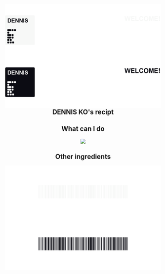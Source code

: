 <div align="center">
  <div align="right">
  <!--<img align="right" display="block" src="https://github-readme-stats.vercel.app/api?username=dennis0324&theme=slateorange&hide_rank=true&line_height=24"/>-->
  <!--<img align="right" src="https://github-readme-stats.vercel.app/api/top-langs/?username=dennis0324&theme=slateorange&hide=Procfile&layout=compact&langs_count=6"/>-->
  
  </div>
  <img align="right" src="https://github.com/dennis0324/dennis0324/blob/main/src/banner_dark.png#gh-dark-mode-only"/>
  <img align="right" src="https://github.com/dennis0324/dennis0324/blob/main/src/banner_light_%EB%8C%80%EC%A7%80%20.png#gh-light-mode-only"/>
  </div>
  <div align="center">

  <!--<a href="https://solved.ac/dennis0324"><img src="http://mazassumnida.wtf/api/mini/generate_badge?boj=dennis0324"/></a>-->
 
</div>

<div align="center">

## DENNIS KO's recipt

</div>


<div align="center">

## What can I do

  <img align="center" src="https://github-readme-stats.vercel.app/api/top-langs/?username=dennis0324&theme=dark&hide_border=true&hide=Procfile&layout=compact&langs_count=6"/>
</div>


<div align="center">

## Other ingredients
  <!--<img align="right" display="block" src="https://github-readme-stats.vercel.app/api?username=dennis0324&theme=slateorange&hide_rank=true&line_height=24"/>-->
</div>


  <img align="center" src="https://github.com/dennis0324/dennis0324/blob/main/src/footer_dark.png#gh-dark-mode-only"/>
  <img align="center" src="https://github.com/dennis0324/dennis0324/blob/main/src/footer_light.png#gh-light-mode-only"/>

